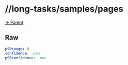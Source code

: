 
# //long-tasks/samples/pages

[→ Parent](../..)


## Raw


```yaml
p90range: 0
confidence: .nan
p90confidence: .nan

```

